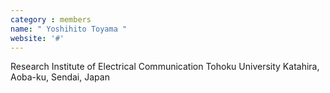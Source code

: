 ```yaml
---
category : members
name: " Yoshihito Toyama " 
website: '#'
---
```

Research Institute of Electrical Communication
Tohoku University
Katahira, Aoba-ku, Sendai, Japan

